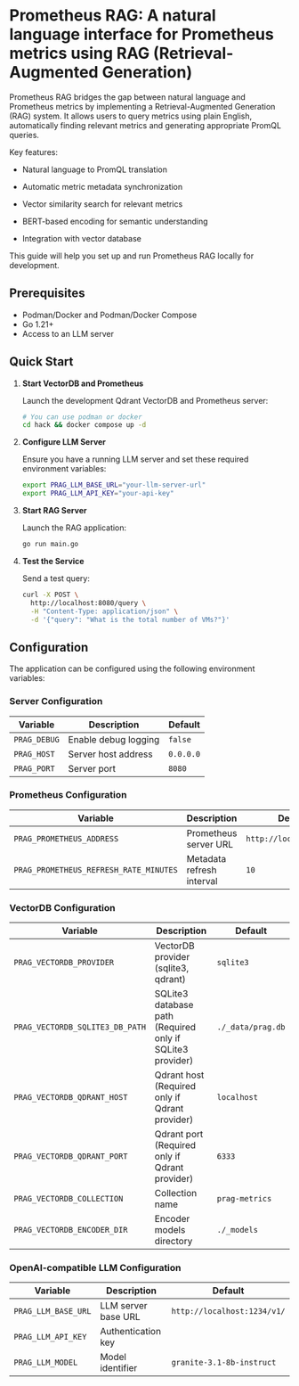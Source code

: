 # Prometheus RAG: A natural language interface for Prometheus metrics using RAG (Retrieval-Augmented Generation)

Prometheus RAG bridges the gap between natural language and Prometheus metrics by implementing a Retrieval-Augmented Generation (RAG) system. It allows users to query metrics using plain English, automatically finding relevant metrics and generating appropriate PromQL queries.

Key features:

- Natural language to PromQL translation

- Automatic metric metadata synchronization

- Vector similarity search for relevant metrics

- BERT-based encoding for semantic understanding

- Integration with vector database

This guide will help you set up and run Prometheus RAG locally for development.

## Prerequisites

- Podman/Docker and Podman/Docker Compose
- Go 1.21+
- Access to an LLM server

## Quick Start

1. **Start VectorDB and Prometheus**

   Launch the development Qdrant VectorDB and Prometheus server:

   ```bash
   # You can use podman or docker
   cd hack && docker compose up -d
   ```

2. **Configure LLM Server**

   Ensure you have a running LLM server and set these required environment variables:

   ```bash
   export PRAG_LLM_BASE_URL="your-llm-server-url"
   export PRAG_LLM_API_KEY="your-api-key"
   ```

3. **Start RAG Server**

   Launch the RAG application:

   ```bash
   go run main.go
   ```

4. **Test the Service**

   Send a test query:

   ```bash
   curl -X POST \
     http://localhost:8080/query \
     -H "Content-Type: application/json" \
     -d '{"query": "What is the total number of VMs?"}'
   ```

## Configuration

The application can be configured using the following environment variables:

### Server Configuration

| Variable | Description | Default |
|----------|-------------|---------|
| `PRAG_DEBUG` | Enable debug logging | `false` |
| `PRAG_HOST` | Server host address | `0.0.0.0` |
| `PRAG_PORT` | Server port | `8080` |

### Prometheus Configuration

| Variable | Description | Default |
|----------|-------------|---------|
| `PRAG_PROMETHEUS_ADDRESS` | Prometheus server URL | `http://localhost:9090` |
| `PRAG_PROMETHEUS_REFRESH_RATE_MINUTES` | Metadata refresh interval | `10` |

### VectorDB Configuration

| Variable | Description | Default |
|----------|-------------|---------|
| `PRAG_VECTORDB_PROVIDER` | VectorDB provider (sqlite3, qdrant) | `sqlite3` |
| `PRAG_VECTORDB_SQLITE3_DB_PATH` | SQLite3 database path (Required only if SQLite3 provider) | `./_data/prag.db` |
| `PRAG_VECTORDB_QDRANT_HOST` | Qdrant host (Required only if Qdrant provider)  | `localhost` |
| `PRAG_VECTORDB_QDRANT_PORT` | Qdrant port (Required only if Qdrant provider) | `6333` |
| `PRAG_VECTORDB_COLLECTION` | Collection name | `prag-metrics` |
| `PRAG_VECTORDB_ENCODER_DIR` | Encoder models directory | `./_models` |

### OpenAI-compatible LLM Configuration

| Variable | Description | Default |
|----------|-------------|---------|
| `PRAG_LLM_BASE_URL` | LLM server base URL | `http://localhost:1234/v1/` |
| `PRAG_LLM_API_KEY` | Authentication key |  |
| `PRAG_LLM_MODEL` | Model identifier | `granite-3.1-8b-instruct` |
